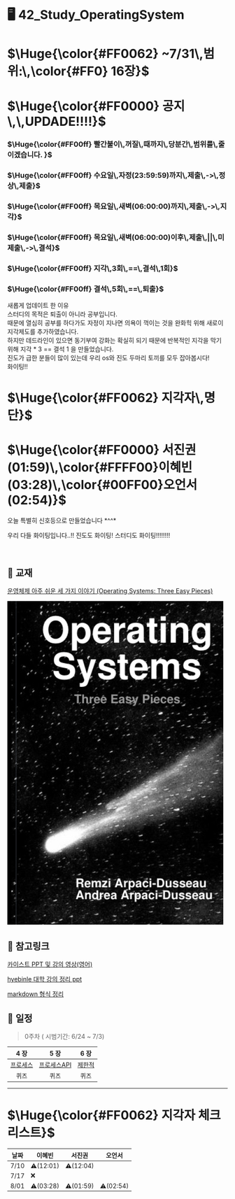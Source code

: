 # 🖥️ 42_Study_OperatingSystem

<h1>$\Huge{\color{#FF0062} ~7/31\,범위:\,\color{#FF0} 16장}$</h1>

<h1>$\Huge{\color{#FF0000} 공지\,\,UPDADE!!!!}$</h1>
<h3>$\Huge{\color{#FF00ff} 빨간불이\,꺼질\,때까지\,당분간\,범위를\,줄이겠습니다. }$</h3>
<h3>$\Huge{\color{#FF00ff} 수요일\,자정(23:59:59)까지\,제출\,->\,정상\,제출}$</h3>
<h3>$\Huge{\color{#FF00ff} 목요일\,새벽(06:00:00)까지\,제출\,->\,지각}$</h3>
<h3>$\Huge{\color{#FF00ff} 목요일\,새벽(06:00:00)이후\,제출\,||\,미제출\,->\,결석}$</h3>
<h3>$\Huge{\color{#FF00ff} 지각\,3회\,==\,결석\,1회}$</h3>
<h3>$\Huge{\color{#FF00ff} 결석\,5회\,==\,퇴출}$</h3>
<p> 새롭게 업데이트 한 이유 </br>
스터디의 목적은 퇴출이 아니라 공부입니다. </br>
때문에 열심히 공부를 하다가도 자정이 지나면 의욕이 꺽이는 것을 완화힉 위해 새로이 지각제도를 추가하였습니다. </br>
하지만 데드라인이 있으면 동기부여 강화는 확실히 되기 때문에 반복적인 지각을 막기 위해 지각 * 3 == 결석 1 을 만들었습니다. </br>
진도가 급한 분들이 많이 있는데 우리 os와 진도 두마리 토끼를 모두 잡아봅시다! </br>
화이팅!!
</p>




<h1>$\Huge{\color{#FF0062} 지각자\,명단}$</h1>
<h1>$\Huge{\color{#FF0000} 서진권(01:59)\,\color{#FFFF00}이혜빈(03:28)\,\color{#00FF00}오언서(02:54)}$</h1>
<p>오늘 특별히 신호등으로 만들었습니다 *^^*</p>
<p>우리 다들 화이팅입니다..!! 진도도 화이팅! 스터디도 화이팅!!!!!!!!</p>


<br/>



 
## 📖 교재
[운영체제 아주 쉬운 세 가지 이야기 (Operating Systems: Three Easy Pieces)](https://github.com/remzi-arpacidusseau/ostep-translations/blob/master/korean/README.md)

![Screenshot of OSTEP_BOOK](scrs/OSTEP_img.png)

## 🔖 참고링크
[카이스트 PPT 및 강의 영상(영어)](https://oslab.kaist.ac.kr/ostepslides/)

[hyebinle 대학 강의 정리 ppt](https://drive.google.com/drive/folders/1vT34g2l9i_noHckwYwRc2xOWAeEPn56j?usp=share_link)

[markdown 형식 정리](https://docs.github.com/ko/get-started/writing-on-github/getting-started-with-writing-and-formatting-on-github/basic-writing-and-formatting-syntax)

## 📆 일정
> 0주차 ( 시범기간: 6/24 ~ 7/3)



| **4 장** | **5 장** | **6 장** |
|:---------:|:-------:|:--------:|
|   [프로세스][r프로세스]  |   [프로세스API][r프로세스API]  |   [제한적][r제한적]  |
|   퀴즈  |   퀴즈  |   퀴즈  |


[r프로세스]: docs/04_프로세스_개념
[r프로세스API]: docs/05_프로세스_API
[r제한적]: docs/06_제한적_직접_실행

---
<h1>$\Huge{\color{#FF0062} 지각자 체크 리스트}$</h1>

날짜|이혜빈|서진권|오언서|
---|---|---|---
7/10| ⚠️(12:01) | ⚠️(12:04)|
7/17| ❌| |
8/01|⚠️(03:28)|⚠️(01:59)|⚠️(02:54)|


